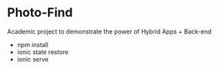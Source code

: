 # Photo-Find
Academic project to demonstrate the power of Hybrid Apps + Back-end

* npm install
* ionic state restore
* ionic serve
